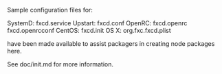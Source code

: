 Sample configuration files for:

SystemD: fxcd.service
Upstart: fxcd.conf
OpenRC:  fxcd.openrc
         fxcd.openrcconf
CentOS:  fxcd.init
OS X:    org.fxc.fxcd.plist

have been made available to assist packagers in creating node packages here.

See doc/init.md for more information.
